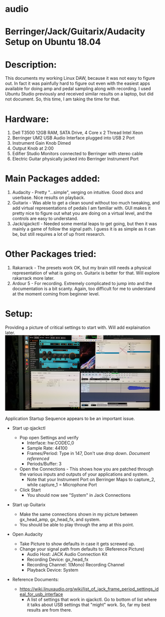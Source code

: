 # audio
# Berringer/Jack/Guitarix/Audacity Setup on Ubuntu 18.04

# Description: 

This documents my working Linux DAW, because it was not easy to figure out. In fact it was painfully hard to figure out even with the easiest apps available for doing amp and pedal sampling along with recording. I used Ubuntu Studio previously and received similar results on a laptop, but did not document.  So, this time, I am taking the time for that.   

# Hardware:
1. Dell T3500 12GB RAM, SATA Drive, 4 Core x 2 Thread Intel Xeon
2. Berringer UM2 USB Audio Interface plugged into USB 2 Port
  1. Instrument Gain Knob Dimed
  2. Output Knob at 2:00
3. Edifier Studio Monitors connected to Berringer with stereo cable
4. Electric Guitar physically jacked into Berringer Instrument Port

# Main Packages added:
1. Audacity - Pretty "...simple", verging on intuitive. Good docs and userbase. Nice results on playback. 
2. Guitarix - Was able to get a clean sound without too much tweaking, and add virtual representations of pedals I am familiar with. GUI makes it pretty nice to figure out what you are doing on a virtual level, and the controls are easy to understand. 
3. Jack/qjackctl - Needed some mental leaps to get going, but then it was mainly a game of follow the signal path.  I guess it is as simple as it can be, but still requires a lot of up front research.  

# Other Packages tried:
1. Rakarrack - The presets work OK, but my brain still needs a physical representation of what is going on. Guitarix is better for that. Will explore rakarrack more later. 
2. Ardour 5 - For recording.  Extremely complicated to jump into and the documentation is a bit scanty.  Again, too difficult for me to understand at the moment coming from beginner level.  

 
# Setup:

Providing a picture of critical settings to start with.  Will add explaination later.  
![alt text](https://github.com/esb580/audio/blob/master/audio-daw-linux-settings.jpg)

Application Startup Sequence appears to be an important issue.  

- Start up qjackctl 
  - Pop open Settings and verify  
    - Interface: hw:CODEC,0
    - Sample Rate: 44100
    - Frames/Period: Type in 147, Don't use drop down. *Document referenced*
    - Periods/Buffer: 3
  - Open the Connections - This shows how you are patched through the various inputs and outputs of your applications and system. 
    - Note that your Instrument Port on Berringer Maps to capture_2, while capture_1 = Microphone Port
  - Click Start
    - You should now see "System" in Jack Connections

- Start up Guitarix
  - Make the same connections shown in my picture between gx_head_amp, gx_head_fx, and system.
  - You should be able to play through the amp at this point. 

- Open Audacity
  - Take Picture to show defaults in case it gets screwed up.
  - Change your signal path from defaults to: (Reference Picture)
    - Audio Host: JACK Audio Connection Kit
    - Recording Device: gx_head_fx
    - Recording Channel: 1(Mono) Recording Channel
    - Playback Device: System
    
- Reference Documents:
  - https://wiki.linuxaudio.org/wiki/list_of_jack_frame_period_settings_ideal_for_usb_interface
    - A list of settings that work in qjackctl. Go to bottom of list where it talks about USB settings that "might" work.  So, far my best results are from there.
